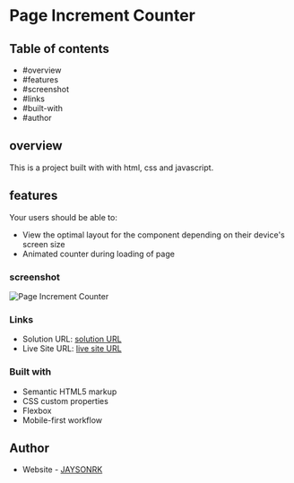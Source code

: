 # Page Increment Counter

## Table of contents

  - #overview
  - #features
  - #screenshot
  - #links
  - #built-with
  - #author

## overview

This is a project built with with html, css and javascript.

## features

Your users should be able to:

- View the optimal layout for the component depending on their device's screen size
- Animated counter during loading of page


### screenshot
![Page Increment Counter](./design/desktop-preview.jpg)


### Links

- Solution URL: [solution URL](https://github.com/JAYSONRK/Page-increment-counter)
- Live Site URL: [live site URL](https://jaysonrk.github.io/Page-increment-counter/)


### Built with

- Semantic HTML5 markup
- CSS custom properties
- Flexbox
- Mobile-first workflow
  

## Author

- Website - [JAYSONRK](https://jaysonrk.com/)

